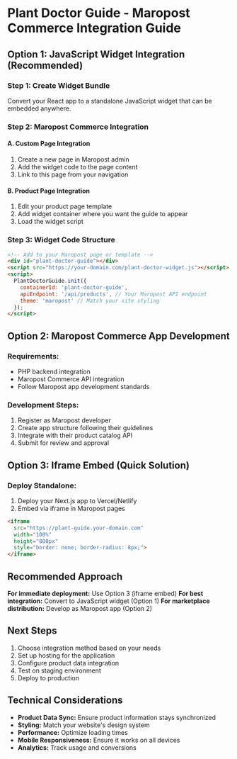 # Plant Doctor Guide - Maropost Commerce Integration Guide

## Option 1: JavaScript Widget Integration (Recommended)

### Step 1: Create Widget Bundle
Convert your React app to a standalone JavaScript widget that can be embedded anywhere.

### Step 2: Maropost Commerce Integration

#### A. Custom Page Integration
1. Create a new page in Maropost admin
2. Add the widget code to the page content
3. Link to this page from your navigation

#### B. Product Page Integration
1. Edit your product page template
2. Add widget container where you want the guide to appear
3. Load the widget script

### Step 3: Widget Code Structure

```html
<!-- Add to your Maropost page or template -->
<div id="plant-doctor-guide"></div>
<script src="https://your-domain.com/plant-doctor-widget.js"></script>
<script>
  PlantDoctorGuide.init({
    containerId: 'plant-doctor-guide',
    apiEndpoint: '/api/products', // Your Maropost API endpoint
    theme: 'maropost' // Match your site styling
  });
</script>
```

## Option 2: Maropost Commerce App Development

### Requirements:
- PHP backend integration
- Maropost Commerce API integration
- Follow Maropost app development standards

### Development Steps:
1. Register as Maropost developer
2. Create app structure following their guidelines
3. Integrate with their product catalog API
4. Submit for review and approval

## Option 3: Iframe Embed (Quick Solution)

### Deploy Standalone:
1. Deploy your Next.js app to Vercel/Netlify
2. Embed via iframe in Maropost pages

```html
<iframe 
  src="https://plant-guide.your-domain.com" 
  width="100%" 
  height="800px" 
  style="border: none; border-radius: 8px;">
</iframe>
```

## Recommended Approach

**For immediate deployment:** Use Option 3 (iframe embed)
**For best integration:** Convert to JavaScript widget (Option 1)
**For marketplace distribution:** Develop as Maropost app (Option 2)

## Next Steps

1. Choose integration method based on your needs
2. Set up hosting for the application
3. Configure product data integration
4. Test on staging environment
5. Deploy to production

## Technical Considerations

- **Product Data Sync:** Ensure product information stays synchronized
- **Styling:** Match your website's design system
- **Performance:** Optimize loading times
- **Mobile Responsiveness:** Ensure it works on all devices
- **Analytics:** Track usage and conversions 